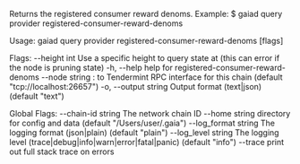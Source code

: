 Returns the registered consumer reward denoms.
Example:
$ gaiad query provider registered-consumer-reward-denoms

Usage:
  gaiad query provider registered-consumer-reward-denoms [flags]

Flags:
      --height int      Use a specific height to query state at (this can error if the node is pruning state)
  -h, --help            help for registered-consumer-reward-denoms
      --node string     <host>:<port> to Tendermint RPC interface for this chain (default "tcp://localhost:26657")
  -o, --output string   Output format (text|json) (default "text")

Global Flags:
      --chain-id string     The network chain ID
      --home string         directory for config and data (default "/Users/user/.gaia")
      --log_format string   The logging format (json|plain) (default "plain")
      --log_level string    The logging level (trace|debug|info|warn|error|fatal|panic) (default "info")
      --trace               print out full stack trace on errors
